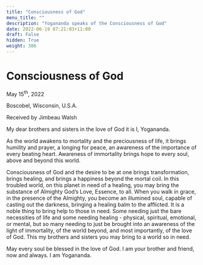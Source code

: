 ```yaml
---
title: "Consciousness of God"
menu_title: ""
description: "Yogananda speaks of the Consciousness of God"
date: 2022-06-19 07:21:03+11:00
draft: False
hidden: True
weight: 386
---
```

# Consciousness of God

May 15<sup>th</sup>, 2022

Boscobel, Wisconsin, U.S.A.

Received by Jimbeau Walsh   


My dear brothers and sisters in the love of God it is I, Yogananda. 

As the world awakens to mortality and the preciousness of life, it brings humility and prayer, a longing for peace, an awareness of the importance of every beating heart. Awareness of immortality brings hope to every soul, above and beyond this world. 

Consciousness of God and the desire to be at one brings transformation, brings healing, and brings a happiness beyond the mortal coil. In this troubled world, on this planet in need of a healing, you may bring the substance of Almighty God’s Love, Essence, to all. When you walk in grace, in the presence of the Almighty, you become an illumined soul, capable of casting out the darkness, bringing a healing balm to the afflicted. It is a noble thing to bring help to those in need. Some needing just the bare necessities of life and some needing healing - physical, spiritual, emotional, or mental, but so many needing to just be brought into an awareness of the light of immortality, of the world beyond, and most importantly, of the love of God. This my brothers and sisters you may bring to a world so in need. 

May every soul be blessed in the love of God. I am your brother and friend, now and always. I am Yogananda. 